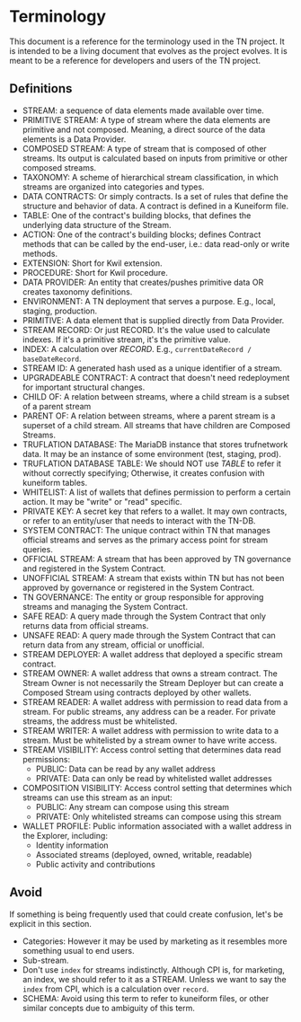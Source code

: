 # Terminology

This document is a reference for the terminology used in the TN project. It is intended to be a living document that evolves as the project evolves. It is meant to be a reference for developers and users of the TN project.

## Definitions

- STREAM: a sequence of data elements made available over time.
- PRIMITIVE STREAM: A type of stream where the data elements are primitive and not composed. Meaning, a direct source of the data elements is a Data Provider.
- COMPOSED STREAM: A type of stream that is composed of other streams. Its output is calculated based on inputs from primitive or other composed streams.
- TAXONOMY: A scheme of hierarchical stream classification, in which streams are organized into categories and types.
- DATA CONTRACTS: Or simply contracts. Is a set of rules that define the structure and behavior of data. A contract is defined in a Kuneiform file.
- TABLE: One of the contract's building blocks, that defines the underlying data structure of the Stream.
- ACTION: One of the contract's building blocks; defines Contract methods that can be called by the end-user, i.e.: data read-only or write methods.
- EXTENSION: Short for Kwil extension.
- PROCEDURE: Short for Kwil procedure.
- DATA PROVIDER: An entity that creates/pushes primitive data OR creates taxonomy definitions.
- ENVIRONMENT: A TN deployment that serves a purpose. E.g., local, staging, production.
- PRIMITIVE: A data element that is supplied directly from Data Provider.
- STREAM RECORD: Or just RECORD. It's the value used to calculate indexes. If it's a primitive stream, it's the primitive value.
- INDEX: A calculation over _RECORD_. E.g., `currentDateRecord / baseDateRecord`.
- STREAM ID: A generated hash used as a unique identifier of a stream.
- UPGRADEABLE CONTRACT: A contract that doesn't need redeployment for important structural changes.
- CHILD OF: A relation between streams, where a child stream is a subset of a parent stream
- PARENT OF: A relation between streams, where a parent stream is a superset of a child stream. All streams that have children are Composed Streams.
- TRUFLATION DATABASE: The MariaDB instance that stores trufnetwork data. It may be an instance of some environment (test, staging, prod).
- TRUFLATION DATABASE TABLE: We should NOT use _TABLE_ to refer it without correctly specifying; Otherwise, it creates confusion with kuneiform tables.
- WHITELIST: A list of wallets that defines permission to perform a certain action. It may be "write" or "read" specific.
- PRIVATE KEY: A secret key that refers to a wallet. It may own contracts, or refer to an entity/user that needs to interact with the TN-DB.
- SYSTEM CONTRACT: The unique contract within TN that manages official streams and serves as the primary access point for stream queries.
- OFFICIAL STREAM: A stream that has been approved by TN governance and registered in the System Contract.
- UNOFFICIAL STREAM: A stream that exists within TN but has not been approved by governance or registered in the System Contract.
- TN GOVERNANCE: The entity or group responsible for approving streams and managing the System Contract.
- SAFE READ: A query made through the System Contract that only returns data from official streams.
- UNSAFE READ: A query made through the System Contract that can return data from any stream, official or unofficial.
- STREAM DEPLOYER: A wallet address that deployed a specific stream contract.
- STREAM OWNER: A wallet address that owns a stream contract. The Stream Owner is not necessarily the Stream Deployer but can create a Composed Stream using contracts deployed by other wallets.
- STREAM READER: A wallet address with permission to read data from a stream. For public streams, any address can be a reader. For private streams, the address must be whitelisted.
- STREAM WRITER: A wallet address with permission to write data to a stream. Must be whitelisted by a stream owner to have write access.
- STREAM VISIBILITY: Access control setting that determines data read permissions:
  - PUBLIC: Data can be read by any wallet address
  - PRIVATE: Data can only be read by whitelisted wallet addresses
- COMPOSITION VISIBILITY: Access control setting that determines which streams can use this stream as an input:
  - PUBLIC: Any stream can compose using this stream
  - PRIVATE: Only whitelisted streams can compose using this stream
- WALLET PROFILE: Public information associated with a wallet address in the Explorer, including:
  - Identity information
  - Associated streams (deployed, owned, writable, readable)
  - Public activity and contributions


## Avoid
If something is being frequently used that could create confusion, let's be explicit in this section.

- Categories: However it may be used by marketing as it resembles more something usual to end users.
- Sub-stream.
- Don't use `index` for streams indistinctly. Although CPI is, for marketing, an index, we should refer to it as a STREAM. Unless we want to say the `index` from CPI, which is a calculation over `record`.
- SCHEMA: Avoid using this term to refer to kuneiform files, or other similar concepts due to ambiguity of this term.
